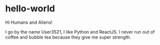 # hello-world
Hi Humans and Aliens!

I go by the name User3521, I like Python and ReactJS. I never run out of coffee and bubble tea because they give me super strength.
